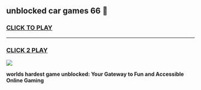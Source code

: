 
## unblocked car games 66 👋
<h3>
<a href="https://premium.freeplayer.one?title=unblocked_car_games_66&ref=13F">CLICK TO PLAY</a></h3>
<hr>

<h3>
<a href="https://premium.freeplayer.one?title=unblocked_car_games_66&ref=13F">CLICK 2 PLAY</a>
  
</h3>

<a href="https://premium.freeplayer.one?title=unblocked_car_games_66&ref=12F/"><img src="https://clearcache.store/games.png"></a>


**worlds hardest game unblocked: Your Gateway to Fun and Accessible Online Gaming**
